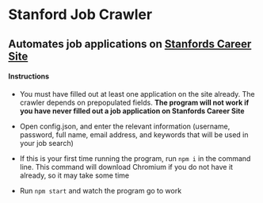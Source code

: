 # Stanford Job Crawler
## Automates job applications on [Stanfords Career Site](https://careersearch.stanford.edu/ "Stanfords Career Site")

#### **Instructions**
- You must have filled out at least one application on the site already. The crawler depends on prepopulated fields. **The program will not work if you have never filled out a job application on Stanfords Career Site**
- Open config.json, and enter the relevant information (username, password, full name, email address, and keywords that will be used in your job search)

- If this is your first time running the program, run `npm i` in the command line. This command will download Chromium if you do not have it already, so it may take some time

- Run `npm start` and watch the program go to work